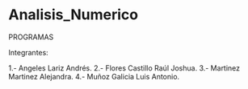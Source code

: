 # Analisis_Numerico
PROGRAMAS

Integrantes:

1.- Angeles Lariz Andrés.
2.- Flores Castillo Raúl Joshua.
3.- Martinez Martinez Alejandra.
4.- Muñoz Galicia Luis Antonio.
